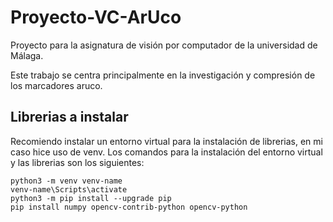 # Proyecto-VC-ArUco

Proyecto para la asignatura de visión por computador de la universidad de Málaga.

Este trabajo se centra principalmente en la investigación y compresión de los marcadores aruco.

## Librerias a instalar 

Recomiendo instalar un entorno virtual para la instalación de librerias, en mi caso hice uso de venv.
Los comandos para la instalación del entorno virtual y las librerias son los siguientes:
```
python3 -m venv venv-name
venv-name\Scripts\activate  
python3 -m pip install --upgrade pip
pip install numpy opencv-contrib-python opencv-python
```

